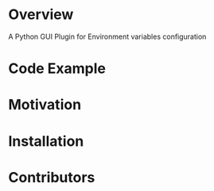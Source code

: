 # Overview
A Python GUI Plugin for Environment variables configuration

# Code Example

# Motivation

# Installation

# Contributors



